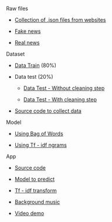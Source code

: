  Raw files
 
 + [Collection of .json files from websites](https://github.com/dxmai/CS114.L21.KHCL/tree/main/FinalProject/Include_Text)
 
 + [Fake news](https://github.com/dxmai/CS114.L21.KHCL/blob/main/FinalProject/data_fake_news.json)
  
 + [Real news](https://github.com/dxmai/CS114.L21.KHCL/blob/main/FinalProject/data_real_news.json)


Dataset
  
  + [Data Train](https://github.com/dxmai/CS114.L21.KHCL/blob/main/FinalProject/train.json) (80%)
  
  + Data test (20%)
  
    + [Data Test - Without cleaning step](https://github.com/dxmai/CS114.L21.KHCL/blob/main/FinalProject/test.json) 

    + [Data Test - With cleaning step](https://github.com/dxmai/CS114.L21.KHCL/blob/main/FinalProject/test_clear.json)
  
  + [Source code to collect data](https://github.com/dxmai/CS114.L21.KHCL/blob/main/FinalProject/FinalProject_FakeNews_CollectData.ipynb)

Model

  + [Using Bag of Words](https://github.com/dxmai/CS114.L21.KHCL/blob/main/FinalProject/FakeNewsDetection_FinalModel.ipynb)
  
  + [Using Tf - idf ngrams](https://github.com/dxmai/CS114.L21.KHCL/blob/main/FinalProject/Fake_news_detection_4.2.ipynb)
  
App

  + [Source code](https://github.com/dxmai/CS114.L21.KHCL/blob/main/FinalProject/app.py)
  
  + [Model to predict](https://github.com/dxmai/CS114.L21.KHCL/blob/main/FinalProject/model.sav)
  
  + [Tf - idf transform](https://github.com/dxmai/CS114.L21.KHCL/blob/main/FinalProject/tf-idf.sav)
  
  + [Background music](https://github.com/dxmai/CS114.L21.KHCL/blob/main/FinalProject/bgm.mp3)
  
  + [Video demo](https://www.youtube.com/watch?v=giCGo96i_vU)

